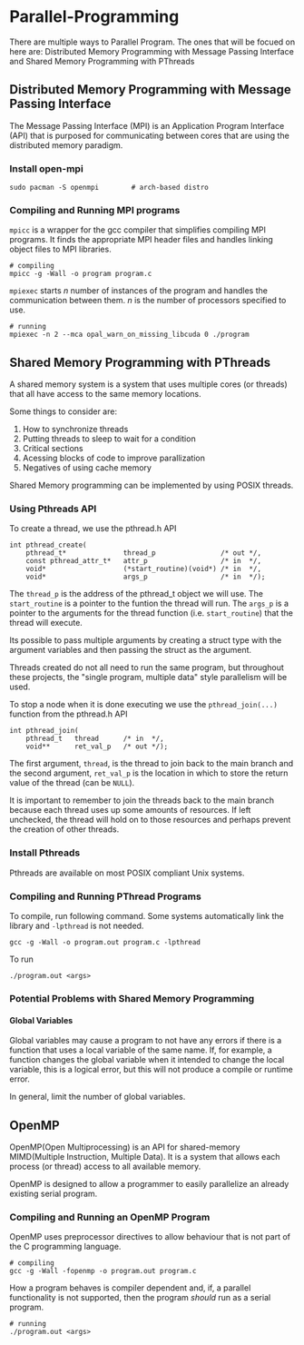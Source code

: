 # Parallel-Programming
There are multiple ways to Parallel Program. The ones that will be focued on
here are: Distributed Memory Programming with Message Passing Interface and
Shared Memory Programming with PThreads


## Distributed Memory Programming with Message Passing Interface
The Message Passing Interface (MPI) is an Application Program Interface (API)
that is purposed for communicating between cores that are using the distributed
memory paradigm.


### Install open-mpi

```
sudo pacman -S openmpi        # arch-based distro
```


### Compiling and Running MPI programs
`mpicc` is a wrapper for the gcc compiler that simplifies compiling MPI 
programs. It finds the appropriate MPI header files and handles linking object
files to MPI libraries.

```
# compiling
mpicc -g -Wall -o program program.c
```

`mpiexec` starts *n* number of instances of the program and handles the
communication between them. *n* is the number of processors specified to use.

```
# running
mpiexec -n 2 --mca opal_warn_on_missing_libcuda 0 ./program
```


## Shared Memory Programming with PThreads
A shared memory system is a system that uses multiple cores (or threads) that
all have access to the same memory locations.

Some things to consider are:
1. How to synchronize threads
1. Putting threads to sleep to wait for a condition
1. Critical sections
1. Acessing blocks of code to improve parallization
1. Negatives of using cache memory

Shared Memory programming can be implemented by using POSIX threads.


### Using Pthreads API
To create a thread, we use the pthread.h API
```
int pthread_create(
    pthread_t*              thread_p                /* out */,
    const pthread_attr_t*   attr_p                  /* in  */,
    void*                   (*start_routine)(void*) /* in  */,
    void*                   args_p                  /* in  */);
```
The `thread_p` is the address of the pthread_t object we will use. The
`start_routine` is a pointer to the funtion the thread will run. The `args_p` is
a pointer to the arguments for the thread function (i.e. `start_routine`) that
the thread will execute.

Its possible to pass multiple arguments by creating a struct type with the
argument variables and then passing the struct as the argument.

Threads created do not all need to run the same program, but throughout these
projects, the "single program, multiple data" style parallelism will be used.

To stop a node when it is done executing we use the `pthread_join(...)` function
from the pthread.h API
```
int pthread_join(
    pthread_t   thread      /* in  */,
    void**      ret_val_p   /* out */);
```

The first argument, `thread`, is the thread to join back to the main branch and
the second argument, `ret_val_p` is the location in which to store the return
value of the thread (can be `NULL`).

It is important to remember to join the threads back to the main branch because
each thread uses up some amounts of resources. If left unchecked, the thread
will hold on to those resources and perhaps prevent the creation of other
threads.


### Install Pthreads
Pthreads are available on most POSIX compliant Unix systems.


### Compiling and Running PThread Programs
To compile, run following command. Some systems automatically link the library
and `-lpthread` is not needed.
```
gcc -g -Wall -o program.out program.c -lpthread
```

To run
```
./program.out <args>
```


### Potential Problems with Shared Memory Programming

#### Global Variables
Global variables may cause a program to not have any errors if there is a
function that uses a local variable of the same name. If, for example, a
function changes the global variable when it intended to change the local
variable, this is a logical error, but this will not produce a compile or
runtime error.

In general, limit the number of global variables.


## OpenMP
OpenMP(Open Multiprocessing) is an API for shared-memory MIMD(Multiple
Instruction, Multiple Data). It is a system that allows each process (or thread)
access to all available memory.

OpenMP is designed to allow a programmer to easily parallelize an already
existing serial program.


### Compiling and Running an OpenMP Program
OpenMP uses preprocessor directives to allow behaviour that is not part of the C
programming language.

```
# compiling
gcc -g -Wall -fopenmp -o program.out program.c
```

How a program behaves is compiler dependent and, if, a parallel functionality is
not supported, then the program *should* run as a serial program.
```
# running 
./program.out <args>
```

